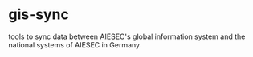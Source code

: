 # gis-sync
tools to sync data between AIESEC's global information system and the national systems of AIESEC in Germany
